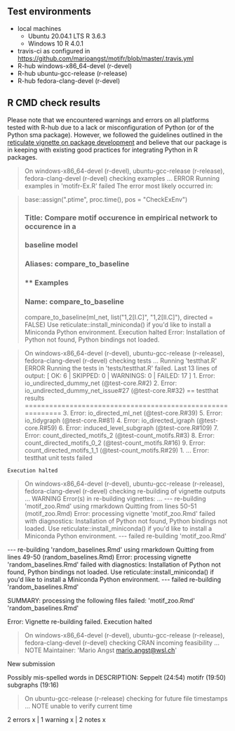 ## Test environments
- local machines
  - Ubuntu 20.04.1 LTS R 3.6.3
  - Windows 10 R 4.0.1
- travis-ci as configured in https://github.com/marioangst/motifr/blob/master/.travis.yml
- R-hub windows-x86_64-devel (r-devel)
- R-hub ubuntu-gcc-release (r-release)
- R-hub fedora-clang-devel (r-devel)

## R CMD check results

Please note that we encountered warnings and errors on all platforms tested with
R-hub due to a lack or misconfiguration of Python (or of the Python sma package).
However, we followed the guidelines outlined in the [reticulate vignette on package development](https://rstudio.github.io/reticulate/articles/package.html) and 
believe that our package is in keeping with existing good practices for integrating Python in R packages.


> On windows-x86_64-devel (r-devel), ubuntu-gcc-release (r-release), fedora-clang-devel (r-devel)
  checking examples ... ERROR
  Running examples in 'motifr-Ex.R' failed
  The error most likely occurred in:
  
  > base::assign(".ptime", proc.time(), pos = "CheckExEnv")
  > ### Title: Compare motif occurence in empirical network to occurence in a
  > ###   baseline model
  > ### Aliases: compare_to_baseline
  > 
  > 
  > ### ** Examples
  > ### Name: compare_to_baseline
  > compare_to_baseline(ml_net, list("1,2[I.C]", "1,2[II.C]"), directed = FALSE)
  Use reticulate::install_miniconda() if you'd like to install a Miniconda Python environment.
  Execution halted
  Error: Installation of Python not found, Python bindings not loaded.

> On windows-x86_64-devel (r-devel), ubuntu-gcc-release (r-release), fedora-clang-devel (r-devel)
  checking tests ...
    Running 'testthat.R'
   ERROR
  Running the tests in 'tests/testthat.R' failed.
  Last 13 lines of output:
    [ OK: 6 | SKIPPED: 0 | WARNINGS: 0 | FAILED: 17 ]
    1. Error: io_undirected_dummy_net (@test-core.R#2) 
    2. Error: io_undirected_dummy_net_issue#27 (@test-core.R#32) 
    == testthat results  ===========================================================
    3. Error: io_directed_ml_net (@test-core.R#39) 
    5. Error: io_tidygraph (@test-core.R#81) 
    4. Error: io_directed_igraph (@test-core.R#59) 
    6. Error: induced_level_subgraph (@test-core.R#109) 
    7. Error: count_directed_motifs_2 (@test-count_motifs.R#3) 
    8. Error: count_directed_motifs_0_2 (@test-count_motifs.R#16) 
    9. Error: count_directed_motifs_1_1 (@test-count_motifs.R#29) 
    1. ...
    Error: testthat unit tests failed
    
    Execution halted

> On windows-x86_64-devel (r-devel), ubuntu-gcc-release (r-release), fedora-clang-devel (r-devel)
  checking re-building of vignette outputs ... WARNING
  Error(s) in re-building vignettes:
    ...
  --- re-building 'motif_zoo.Rmd' using rmarkdown
  Quitting from lines 50-51 (motif_zoo.Rmd) 
  Error: processing vignette 'motif_zoo.Rmd' failed with diagnostics:
  Installation of Python not found, Python bindings not loaded.
  Use reticulate::install_miniconda() if you'd like to install a Miniconda Python environment.
  --- failed re-building 'motif_zoo.Rmd'
  
  --- re-building 'random_baselines.Rmd' using rmarkdown
  Quitting from lines 49-50 (random_baselines.Rmd) 
  Error: processing vignette 'random_baselines.Rmd' failed with diagnostics:
  Installation of Python not found, Python bindings not loaded.
  Use reticulate::install_miniconda() if you'd like to install a Miniconda Python environment.
  --- failed re-building 'random_baselines.Rmd'
  
  SUMMARY: processing the following files failed:
    'motif_zoo.Rmd' 'random_baselines.Rmd'
  
  Error: Vignette re-building failed.
  Execution halted

> On windows-x86_64-devel (r-devel), ubuntu-gcc-release (r-release), fedora-clang-devel (r-devel)
  checking CRAN incoming feasibility ... NOTE
  Maintainer: 'Mario Angst <mario.angst@wsl.ch>'
  
  New submission
  
  Possibly mis-spelled words in DESCRIPTION:
    Seppelt (24:54)
    motifr (19:50)
    subgraphs (19:16)

> On ubuntu-gcc-release (r-release)
  checking for future file timestamps ... NOTE
  unable to verify current time

2 errors x | 1 warning x | 2 notes x
